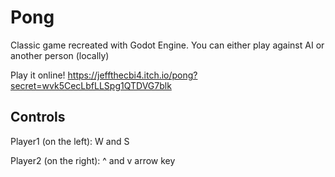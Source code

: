 # Pong
Classic game recreated with Godot Engine. You can either play against AI or another person (locally)

Play it online! https://jeffthecbi4.itch.io/pong?secret=wvk5CecLbfLLSpg1QTDVG7blk

## Controls
Player1 (on the left): W and S

Player2 (on the right): ^ and v arrow key
